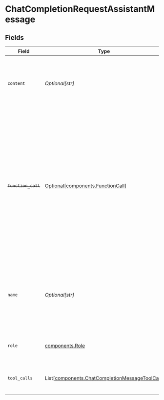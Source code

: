 # ChatCompletionRequestAssistantMessage


## Fields

| Field                                                                                                                                                                                                                                                    | Type                                                                                                                                                                                                                                                     | Required                                                                                                                                                                                                                                                 | Description                                                                                                                                                                                                                                              |
| -------------------------------------------------------------------------------------------------------------------------------------------------------------------------------------------------------------------------------------------------------- | -------------------------------------------------------------------------------------------------------------------------------------------------------------------------------------------------------------------------------------------------------- | -------------------------------------------------------------------------------------------------------------------------------------------------------------------------------------------------------------------------------------------------------- | -------------------------------------------------------------------------------------------------------------------------------------------------------------------------------------------------------------------------------------------------------- |
| `content`                                                                                                                                                                                                                                                | *Optional[str]*                                                                                                                                                                                                                                          | :heavy_minus_sign:                                                                                                                                                                                                                                       | The contents of the assistant message. Required unless `tool_calls` or `function_call` is specified.<br/>                                                                                                                                                |
| ~~`function_call`~~                                                                                                                                                                                                                                      | [Optional[components.FunctionCall]](../../models/components/functioncall.md)                                                                                                                                                                             | :heavy_minus_sign:                                                                                                                                                                                                                                       | : warning: ** DEPRECATED **: This will be removed in a future release, please migrate away from it as soon as possible.<br/><br/>Deprecated and replaced by `tool_calls`. The name and arguments of a function that should be called, as generated by the model. |
| `name`                                                                                                                                                                                                                                                   | *Optional[str]*                                                                                                                                                                                                                                          | :heavy_minus_sign:                                                                                                                                                                                                                                       | An optional name for the participant. Provides the model information to differentiate between participants of the same role.                                                                                                                             |
| `role`                                                                                                                                                                                                                                                   | [components.Role](../../models/components/role.md)                                                                                                                                                                                                       | :heavy_check_mark:                                                                                                                                                                                                                                       | The role of the messages author, in this case `assistant`.                                                                                                                                                                                               |
| `tool_calls`                                                                                                                                                                                                                                             | List[[components.ChatCompletionMessageToolCall](../../models/components/chatcompletionmessagetoolcall.md)]                                                                                                                                               | :heavy_minus_sign:                                                                                                                                                                                                                                       | The tool calls generated by the model, such as function calls.                                                                                                                                                                                           |